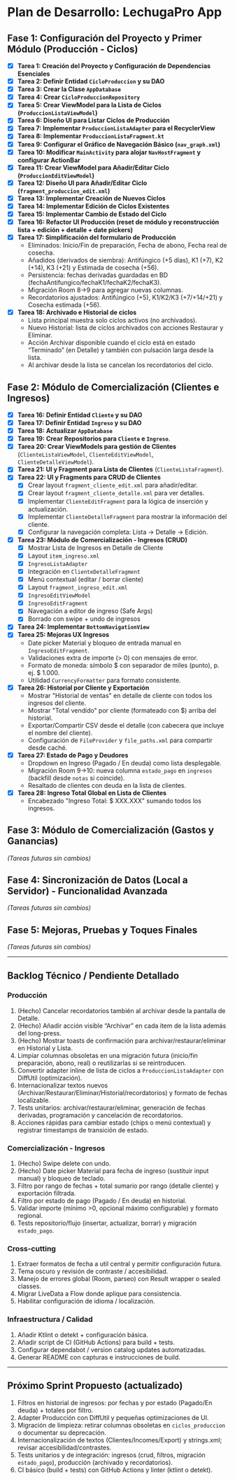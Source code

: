 # Plan de Desarrollo: LechugaPro App

## Fase 1: Configuración del Proyecto y Primer Módulo (Producción - Ciclos)

*   [x] **Tarea 1: Creación del Proyecto y Configuración de Dependencias Esenciales**
*   [x] **Tarea 2: Definir Entidad `CicloProduccion` y su DAO**
*   [x] **Tarea 3: Crear la Clase `AppDatabase`**
*   [x] **Tarea 4: Crear `CicloProduccionRepository`**
*   [x] **Tarea 5: Crear ViewModel para la Lista de Ciclos (`ProduccionListaViewModel`)**
*   [x] **Tarea 6: Diseño UI para Listar Ciclos de Producción**
*   [x] **Tarea 7: Implementar `ProduccionListaAdapter` para el RecyclerView**
*   [x] **Tarea 8: Implementar `ProduccionListaFragment.kt`**
*   [x] **Tarea 9: Configurar el Gráfico de Navegación Básico (`nav_graph.xml`)**
*   [x] **Tarea 10: Modificar `MainActivity` para alojar `NavHostFragment` y configurar ActionBar**
*   [x] **Tarea 11: Crear ViewModel para Añadir/Editar Ciclo (`ProduccionEditViewModel`)**
*   [x] **Tarea 12: Diseño UI para Añadir/Editar Ciclo (`fragment_produccion_edit.xml`)**
*   [x] **Tarea 13: Implementar Creación de Nuevos Ciclos**
*   [x] **Tarea 14: Implementar Edición de Ciclos Existentes**
*   [x] **Tarea 15: Implementar Cambio de Estado del Ciclo**
*   [x] **Tarea 16: Refactor UI Producción (reset de módulo y reconstrucción lista + edición + detalle + date pickers)**
*   [x] **Tarea 17: Simplificación del formulario de Producción**
    * Eliminados: Inicio/Fin de preparación, Fecha de abono, Fecha real de cosecha.
    * Añadidos (derivados de siembra): Antifúngico (+5 días), K1 (+7), K2 (+14), K3 (+21) y Estimada de cosecha (+56).
    * Persistencia: fechas derivadas guardadas en BD (fechaAntifungico/fechaK1/fechaK2/fechaK3).
    * Migración Room 8→9 para agregar nuevas columnas.
    * Recordatorios ajustados: Antifúngico (+5), K1/K2/K3 (+7/+14/+21) y Cosecha estimada (+56).
*   [x] **Tarea 18: Archivado e Historial de ciclos**
    * Lista principal muestra solo ciclos activos (no archivados).
    * Nuevo Historial: lista de ciclos archivados con acciones Restaurar y Eliminar.
    * Acción Archivar disponible cuando el ciclo está en estado “Terminado” (en Detalle) y también con pulsación larga desde la lista.
    * Al archivar desde la lista se cancelan los recordatorios del ciclo.

## Fase 2: Módulo de Comercialización (Clientes e Ingresos)

*   [x] **Tarea 16: Definir Entidad `Cliente` y su DAO**
*   [x] **Tarea 17: Definir Entidad `Ingreso` y su DAO**
*   [x] **Tarea 18: Actualizar `AppDatabase`**
*   [x] **Tarea 19: Crear Repositorios para `Cliente` e `Ingreso`**.
*   [x] **Tarea 20: Crear ViewModels para gestión de Clientes** (`ClienteListaViewModel`, `ClienteEditViewModel`, `ClienteDetalleViewModel`).
*   [x] **Tarea 21: UI y Fragment para Lista de Clientes** (`ClienteListaFragment`).
*   [x] **Tarea 22: UI y Fragments para CRUD de Clientes**
    *   [x] Crear layout `fragment_cliente_edit.xml` para añadir/editar.
    *   [x] Crear layout `fragment_cliente_detalle.xml` para ver detalles.
    *   [x] Implementar `ClienteEditFragment` para la lógica de inserción y actualización.
    *   [x] Implementar `ClienteDetalleFragment` para mostrar la información del cliente.
    *   [x] Configurar la navegación completa: Lista -> Detalle -> Edición.
*   [x] **Tarea 23: Módulo de Comercialización - Ingresos (CRUD)**
    *   [x] Mostrar Lista de Ingresos en Detalle de Cliente
    *   [x] Layout `item_ingreso.xml`
    *   [x] `IngresoListaAdapter`
    *   [x] Integración en `ClienteDetalleFragment`
    *   [x] Menú contextual (editar / borrar cliente)
    *   [x] Layout `fragment_ingreso_edit.xml`
    *   [x] `IngresoEditViewModel`
    *   [x] `IngresoEditFragment`
    *   [x] Navegación a editor de ingreso (Safe Args)
    *   [x] Borrado con swipe + undo de ingresos
*   [x] **Tarea 24: Implementar `BottomNavigationView`**
*   [x] **Tarea 25: Mejoras UX Ingresos**
    *   Date picker Material y bloqueo de entrada manual en `IngresoEditFragment`.
    *   Validaciones extra de importe (> 0) con mensajes de error.
    *   Formato de moneda: símbolo $ con separador de miles (punto), p. ej. $ 1.000.
    *   Utilidad `CurrencyFormatter` para formato consistente.
*   [x] **Tarea 26: Historial por Cliente y Exportación**
    *   Mostrar "Historial de ventas" en detalle de cliente con todos los ingresos del cliente.
    *   Mostrar "Total vendido" por cliente (formateado con $) arriba del historial.
    *   Exportar/Compartir CSV desde el detalle (con cabecera que incluye el nombre del cliente).
    *   Configuración de `FileProvider` y `file_paths.xml` para compartir desde caché.
*   [x] **Tarea 27: Estado de Pago y Deudores**
    *   Dropdown en Ingreso (Pagado / En deuda) como lista desplegable.
    *   Migración Room 9→10: nueva columna `estado_pago` en `ingresos` (backfill desde `notas` si coincide).
    *   Resaltado de clientes con deuda en la lista de clientes.
*   [x] **Tarea 28: Ingreso Total Global en Lista de Clientes**
    *   Encabezado "Ingreso Total: $ XXX.XXX" sumando todos los ingresos.

## Fase 3: Módulo de Comercialización (Gastos y Ganancias)
*(Tareas futuras sin cambios)*

## Fase 4: Sincronización de Datos (Local a Servidor) - Funcionalidad Avanzada
*(Tareas futuras sin cambios)*

## Fase 5: Mejoras, Pruebas y Toques Finales
*(Tareas futuras sin cambios)*

---

## Backlog Técnico / Pendiente Detallado

### Producción
1. (Hecho) Cancelar recordatorios también al archivar desde la pantalla de Detalle.
2. (Hecho) Añadir acción visible “Archivar” en cada ítem de la lista además del long-press.
3. (Hecho) Mostrar toasts de confirmación para archivar/restaurar/eliminar en Historial y Lista.
4. Limpiar columnas obsoletas en una migración futura (inicio/fin preparación, abono, real) o reutilizarlas si se reintroducen.
5. Convertir adapter inline de lista de ciclos a `ProduccionListaAdapter` con DiffUtil (optimización).
6. Internacionalizar textos nuevos (Archivar/Restaurar/Eliminar/Historial/recordatorios) y formato de fechas localizable.
7. Tests unitarios: archivar/restaurar/eliminar, generación de fechas derivadas, programación y cancelación de recordatorios.
8. Acciones rápidas para cambiar estado (chips o menú contextual) y registrar timestamps de transición de estado.

### Comercialización - Ingresos
1. (Hecho) Swipe delete con undo.
2. (Hecho) Date picker Material para fecha de ingreso (sustituir input manual) y bloqueo de teclado.
3. Filtro por rango de fechas + total sumario por rango (detalle cliente) y exportación filtrada.
4. Filtro por estado de pago (Pagado / En deuda) en historial.
5. Validar importe (mínimo >0, opcional máximo configurable) y formato regional.
6. Tests repositorio/flujo (insertar, actualizar, borrar) y migración `estado_pago`.

### Cross-cutting
1. Extraer formatos de fecha a util central y permitir configuración futura.
2. Tema oscuro y revisión de contraste / accesibilidad.
3. Manejo de errores global (Room, parseo) con Result wrapper o sealed classes.
4. Migrar LiveData a Flow donde aplique para consistencia.
5. Habilitar configuración de idioma / localización.

### Infraestructura / Calidad
1. Añadir Ktlint o detekt + configuración básica.
2. Añadir script de CI (GitHub Actions) para build + tests.
3. Configurar dependabot / version catalog updates automatizadas.
4. Generar README con capturas e instrucciones de build.

---

## Próximo Sprint Propuesto (actualizado)
1. Filtros en historial de ingresos: por fechas y por estado (Pagado/En deuda) + totales por filtro.
2. Adapter Producción con DiffUtil y pequeñas optimizaciones de UI.
3. Migración de limpieza: retirar columnas obsoletas en `ciclos_produccion` o documentar su deprecación.
4. Internacionalización de textos (Clientes/Incomes/Export) y strings.xml; revisar accesibilidad/contrastes.
5. Tests unitarios y de integración: ingresos (crud, filtros, migración `estado_pago`), producción (archivado y recordatorios).
6. CI básico (build + tests) con GitHub Actions y linter (ktlint o detekt).
